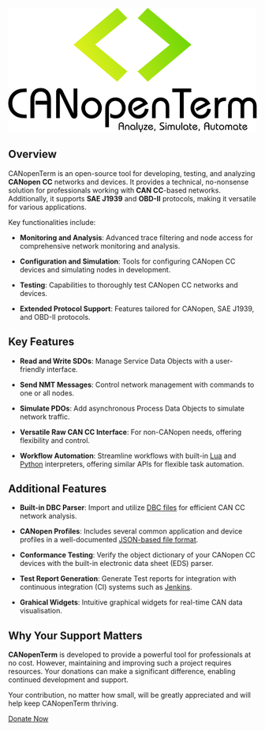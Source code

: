 <!-- # CANopenTerm -->

![CANopenTerm](https://raw.githubusercontent.com/CANopenTerm/CANopenTerm/main/media/logo.svg ':no-zoom')

## Overview

CANopenTerm is an open-source tool for developing, testing,
and analyzing **CANopen CC** networks and devices. It provides
a technical, no-nonsense solution for professionals working
with **CAN CC**-based networks. Additionally, it supports
**SAE J1939** and **OBD-II** protocols, making it versatile
for various applications.

Key functionalities include:

- **Monitoring and Analysis**:
  Advanced trace filtering and node access for comprehensive
  network monitoring and analysis.

- **Configuration and Simulation**:
  Tools for configuring CANopen CC devices and simulating nodes
  in development.

- **Testing**:
  Capabilities to thoroughly test CANopen CC networks and devices.

- **Extended Protocol Support**:
  Features tailored for CANopen, SAE J1939, and OBD-II protocols.

## Key Features

- **Read and Write SDOs**:
  Manage Service Data Objects with a user-friendly interface.

- **Send NMT Messages**:
  Control network management with commands to one or all nodes.

- **Simulate PDOs**:
  Add asynchronous Process Data Objects to simulate network
  traffic.

- **Versatile Raw CAN CC Interface**:
  For non-CANopen needs, offering flexibility and control.

- **Workflow Automation**:
  Streamline workflows with built-in
  [Lua](https://canopenterm.de/lua-api) and
  [Python](https://canopenterm.de/python-api) interpreters,
  offering similar APIs for flexible task automation.

## Additional Features

- **Built-in DBC Parser**:
  Import and utilize
  [DBC files](https://www.csselectronics.com/pages/can-dbc-file-database-intro)
  for efficient CAN CC network analysis.

- **CANopen Profiles**:
  Includes several common application and device profiles in a well-documented
  [JSON-based file format](https://canopenterm.de/codb2json?id=file-format-specification).

- **Conformance Testing**:
  Verify the object dictionary of your CANopen CC devices with the built-in
  electronic data sheet (EDS) parser.

- **Test Report Generation**:
  Generate Test reports for integration with continuous integration (CI) systems
  such as [Jenkins](https://plugins.jenkins.io/junit/).

- **Grahical Widgets**:
  Intuitive graphical widgets for real-time CAN data visualisation.

## Why Your Support Matters

**CANopenTerm** is developed to provide a powerful tool for
professionals at no cost.  However, maintaining and improving
such a project requires resources.  Your donations can make a
significant difference, enabling continued development and support.

Your contribution, no matter how small, will be greatly appreciated
and will help keep CANopenTerm thriving.

[Donate Now](https://github.com/sponsors/mupfdev)
